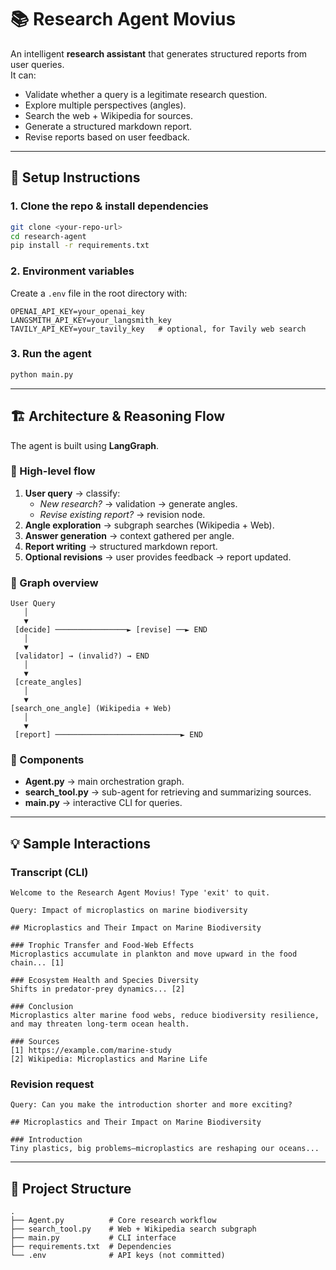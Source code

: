 # 📚 Research Agent Movius  

An intelligent **research assistant** that generates structured reports from user queries.  
It can:  
- Validate whether a query is a legitimate research question.  
- Explore multiple perspectives (angles).  
- Search the web + Wikipedia for sources.  
- Generate a structured markdown report.  
- Revise reports based on user feedback.  

---

## 🚀 Setup Instructions  

### 1. Clone the repo & install dependencies
```bash
git clone <your-repo-url>
cd research-agent
pip install -r requirements.txt
```

### 2. Environment variables  
Create a `.env` file in the root directory with:
```env
OPENAI_API_KEY=your_openai_key
LANGSMITH_API_KEY=your_langsmith_key
TAVILY_API_KEY=your_tavily_key   # optional, for Tavily web search
```

### 3. Run the agent  
```bash
python main.py
```

---

## 🏗️ Architecture & Reasoning Flow  

The agent is built using **LangGraph**.  

### 🔹 High-level flow
1. **User query** → classify:  
   - *New research?* → validation → generate angles.  
   - *Revise existing report?* → revision node.  
2. **Angle exploration** → subgraph searches (Wikipedia + Web).  
3. **Answer generation** → context gathered per angle.  
4. **Report writing** → structured markdown report.  
5. **Optional revisions** → user provides feedback → report updated.  

### 🔹 Graph overview  

```
User Query
   │
   ▼
 [decide] ────────────────► [revise] ──► END
   │
   ▼
 [validator] → (invalid?) → END
   │
   ▼
 [create_angles]
   │
   ▼
[search_one_angle] (Wikipedia + Web)
   │
   ▼
 [report] ────────────────────────────► END
```

### 🔹 Components
- **Agent.py** → main orchestration graph.  
- **search_tool.py** → sub-agent for retrieving and summarizing sources.  
- **main.py** → interactive CLI for queries.  

---

## 💡 Sample Interactions  

### Transcript (CLI)  
```text
Welcome to the Research Agent Movius! Type 'exit' to quit.

Query: Impact of microplastics on marine biodiversity

## Microplastics and Their Impact on Marine Biodiversity  

### Trophic Transfer and Food-Web Effects  
Microplastics accumulate in plankton and move upward in the food chain... [1]

### Ecosystem Health and Species Diversity  
Shifts in predator-prey dynamics... [2]

### Conclusion  
Microplastics alter marine food webs, reduce biodiversity resilience, and may threaten long-term ocean health.  

### Sources  
[1] https://example.com/marine-study  
[2] Wikipedia: Microplastics and Marine Life  
```

### Revision request
```text
Query: Can you make the introduction shorter and more exciting?

## Microplastics and Their Impact on Marine Biodiversity  

### Introduction  
Tiny plastics, big problems—microplastics are reshaping our oceans...  
```

---

## 📂 Project Structure  

```
.
├── Agent.py          # Core research workflow
├── search_tool.py    # Web + Wikipedia search subgraph
├── main.py           # CLI interface
├── requirements.txt  # Dependencies
└── .env              # API keys (not committed)
```
